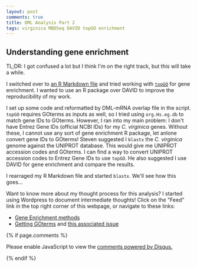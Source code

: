 ```yaml
---
layout: post
comments: true
title: DML Analysis Part 2
tags: virginica MBDSeq DAVID topGO enrichment
---
```


## Understanding gene enrichment

TL;DR: I got confused a lot but I think I'm on the right track, but this will take a while.

I switched over to [an R Markdown file](https://github.com/RobertsLab/project-virginica-oa/blob/master/analyses/2018-06-11-DML-Analysis/2018-06-14-Gene-Enrichment-Analysis.Rmd) and tried working with [`topGO`](https://bioconductor.org/packages/release/bioc/manuals/topGO/man/topGO.pdf) for gene enrichment. I wanted to use an R package over DAVID to improve the reproducibility of my work.

I set up some code and reformatted by DML-mRNA overlap file in the script. `topGO` requires GOterms as inputs as well, so I tried using `org.Hs.eg.db` to match gene IDs to GOterms. However, I ran into my main problem: I don't have Entrez Gene IDs (official NCBI IDs) for my *C. virginica* genes. Without these, I cannot use any sort of gene enrichment R package, let anlone convert gene IDs to GOterms! Steven suggested I `blastx` the *C. virginica* genome against the UNIPROT database. This would give me UNIPROT accession codes and GOterms. I can find a way to convert UNIPROT accession codes to Entrez Gene IDs to use `topGO`. He also suggested I use DAVID for gene enrichment and compare the results.

I rearraged my R Markdown file and started `blastx`. We'll see how this goes...

Want to know more about my thought process for this analysis? I started using Wordpress to document intermediate thoughts! Click on the "Feed" link in the top right corner of this webpage, or navigate to these links:

- [Gene Enrichment methods](https://genefish.wordpress.com/2018/06/12/dml-analysis-possible-gene-enrichment-methods/)
- [Getting GOterms](https://genefish.wordpress.com/2018/06/15/dml-analysis-how-to-get-goterms/) and [this associated issue](https://github.com/RobertsLab/resources/issues/292)

{% if page.comments %}

<div id="disqus_thread"></div>
<script>

/**
*  RECOMMENDED CONFIGURATION VARIABLES: EDIT AND UNCOMMENT THE SECTION BELOW TO INSERT DYNAMIC VALUES FROM YOUR PLATFORM OR CMS.
*  LEARN WHY DEFINING THESE VARIABLES IS IMPORTANT: https://disqus.com/admin/universalcode/#configuration-variables*/
/*
var disqus_config = function () {
this.page.url = PAGE_URL;  // Replace PAGE_URL with your page's canonical URL variable
this.page.identifier = PAGE_IDENTIFIER; // Replace PAGE_IDENTIFIER with your page's unique identifier variable
};
*/
(function() { // DON'T EDIT BELOW THIS LINE
var d = document, s = d.createElement('script');
s.src = 'https://the-responsible-grad-student.disqus.com/embed.js';
s.setAttribute('data-timestamp', +new Date());
(d.head || d.body).appendChild(s);
})();
</script>
<noscript>Please enable JavaScript to view the <a href="https://disqus.com/?ref_noscript">comments powered by Disqus.</a></noscript>

{% endif %}

<script id="dsq-count-scr" src="//the-responsible-grad-student.disqus.com/count.js" async></script>
